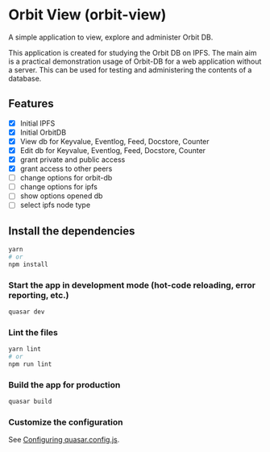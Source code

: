 # Orbit View (orbit-view)

A simple application to view, explore and administer Orbit DB.

This application is created for studying the Orbit DB on IPFS.
The main aim is a practical demonstration usage of Orbit-DB for a web application without a server.
This can be used for testing and administering the contents of a database.

## Features
- [x] Initial IPFS
- [x] Initial OrbitDB
- [x] View db for Keyvalue, Eventlog, Feed, Docstore, Counter
- [x] Edit db for Keyvalue, Eventlog, Feed, Docstore, Counter
- [x] grant private and public access
- [x] grant access to other peers
- [ ] change options for orbit-db
- [ ] change options for ipfs
- [ ] show options opened db
- [ ] select ipfs node type

## Install the dependencies
```bash
yarn
# or
npm install
```

### Start the app in development mode (hot-code reloading, error reporting, etc.)
```bash
quasar dev
```


### Lint the files
```bash
yarn lint
# or
npm run lint
```



### Build the app for production
```bash
quasar build
```

### Customize the configuration
See [Configuring quasar.config.js](https://v2.quasar.dev/quasar-cli-webpack/quasar-config-js).
